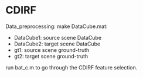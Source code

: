 # CDIRF
Data_preprocessing:
make DataCube.mat:
 - DataCube1: source scene DataCube
 - DataCube2: target scene DataCube
 - gt1: source scene ground-truth
 - gt2: target scene ground-truth

run bat_c.m to go through the CDIRF feature selection.
